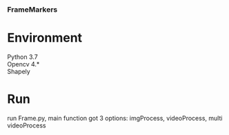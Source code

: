 ### FrameMarkers
# Environment
Python 3.7  
Opencv 4.*  
Shapely  
# Run  
run Frame.py, main function got 3 options: imgProcess, videoProcess, multi videoProcess  
